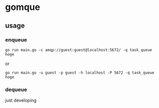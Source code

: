 # gomque
## usage
### enqueue
```
go run main.go -c amqp://guest:guest@localhost:5672/ -q task_queue hoge
```

or 
```
go run main.go -u guest -p guest -h localhost -P 5672 -q task_queue hoge
```

### dequeue
just developing